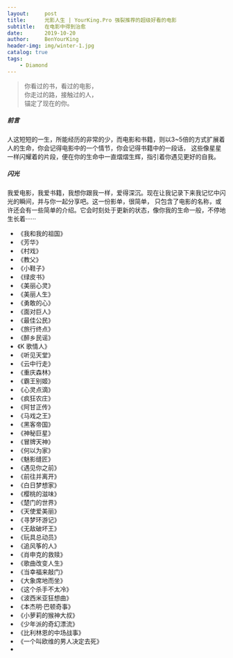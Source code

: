 ```yaml
---
layout:     post                                                           # 使用的布局（不需要改）
title:      光影人生 | YourKing.Pro 强裂推荐的超级好看的电影                  # 标题 
subtitle:   在电影中得到治愈                                                # 副标题
date:       2019-10-20                                                    # 时间
author:     BenYourKing                                                   # 作者
header-img: img/winter-1.jpg                                             # 这篇文章标题背景图片
catalog: true                                                             # 是否归档
tags:                                                                     # 标签
    - Diamond 
---
```

               
> 你看过的书，看过的电影，                                   
> 你走过的路，接触过的人，      
> 锚定了现在的你。

##### 前言
        
人这短短的一生，所能经历的非常的少，而电影和书籍，则以3~5倍的方式扩展着人的生命，你会记得电影中的一个情节，你会记得书籍中的一段话，
这些像星星一样闪耀着的片段，便在你的生命中一直熠熠生辉，指引着你遇见更好的自我。        


##### 闪光
      
我爱电影，我爱书籍，我想你跟我一样，爱得深沉。现在让我记录下来我记忆中闪光的瞬间，并与你一起分享吧。这一份影单，很简单，
只包含了电影的名称，或许还会有一些简单的介绍。它会时刻处于更新的状态，像你我的生命一般，不停地生长着······

* 《我和我的祖国》
* 《芳华》
* 《村戏》
* 《教父》
* 《小鞋子》
* 《绿皮书》
* 《美丽心灵》
* 《美丽人生》
* 《勇敢的心》
* 《面对巨人》
* 《最佳公民》
* 《旅行终点》
* 《醉乡民谣》
* 《K 歌情人》
* 《听见天堂》
* 《云中行走》
* 《重庆森林》
* 《霸王别姬》
* 《心灵点滴》
* 《疯狂农庄》
* 《阿甘正传》
* 《马戏之王》
* 《黑客帝国》
* 《神秘巨星》
* 《冒牌天神》
* 《何以为家》
* 《魅影缝匠》
* 《遇见你之前》
* 《前往并离开》
* 《白日梦想家》
* 《樱桃的滋味》
* 《楚门的世界》
* 《天使爱美丽》
* 《寻梦环游记》
* 《无敌破坏王》
* 《玩具总动员》
* 《追风筝的人》
* 《肖申克的救赎》
* 《歌曲改变人生》
* 《当幸福来敲门》
* 《大象席地而坐》
* 《这个杀手不太冷》
* 《波西米亚狂想曲》
* 《本杰明·巴顿奇事》
* 《小萝莉的猴神大叔》
* 《少年派的奇幻漂流》
* 《比利林恩的中场战事》
* 《一个叫欧维的男人决定去死》
* 














